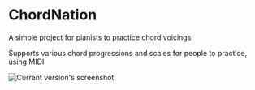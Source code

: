 # ChordNation
A simple project for pianists to practice chord voicings

Supports various chord progressions and scales for people to practice, using MIDI

![Current version's screenshot](https://imgur.com/dCMvEIh)
